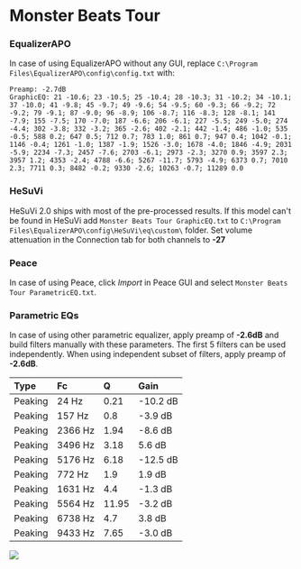 # Monster Beats Tour

### EqualizerAPO
In case of using EqualizerAPO without any GUI, replace `C:\Program Files\EqualizerAPO\config\config.txt`
with:
```
Preamp: -2.7dB
GraphicEQ: 21 -10.6; 23 -10.5; 25 -10.4; 28 -10.3; 31 -10.2; 34 -10.1; 37 -10.0; 41 -9.8; 45 -9.7; 49 -9.6; 54 -9.5; 60 -9.3; 66 -9.2; 72 -9.2; 79 -9.1; 87 -9.0; 96 -8.9; 106 -8.7; 116 -8.3; 128 -8.1; 141 -7.9; 155 -7.5; 170 -7.0; 187 -6.6; 206 -6.1; 227 -5.5; 249 -5.0; 274 -4.4; 302 -3.8; 332 -3.2; 365 -2.6; 402 -2.1; 442 -1.4; 486 -1.0; 535 -0.5; 588 0.2; 647 0.5; 712 0.7; 783 1.0; 861 0.7; 947 0.4; 1042 -0.1; 1146 -0.4; 1261 -1.0; 1387 -1.9; 1526 -3.0; 1678 -4.0; 1846 -4.9; 2031 -5.9; 2234 -7.3; 2457 -7.6; 2703 -6.1; 2973 -2.3; 3270 0.9; 3597 2.3; 3957 1.2; 4353 -2.4; 4788 -6.6; 5267 -11.7; 5793 -4.9; 6373 0.7; 7010 2.3; 7711 0.3; 8482 -0.2; 9330 -2.6; 10263 -0.7; 11289 0.0
```

### HeSuVi
HeSuVi 2.0 ships with most of the pre-processed results. If this model can't be found in HeSuVi add
`Monster Beats Tour GraphicEQ.txt` to `C:\Program Files\EqualizerAPO\config\HeSuVi\eq\custom\` folder.
Set volume attenuation in the Connection tab for both channels to **-27**

### Peace
In case of using Peace, click *Import* in Peace GUI and select `Monster Beats Tour ParametricEQ.txt`.

### Parametric EQs
In case of using other parametric equalizer, apply preamp of **-2.6dB** and build filters manually
with these parameters. The first 5 filters can be used independently.
When using independent subset of filters, apply preamp of **-2.6dB**.

| Type    | Fc      |     Q | Gain     |
|:--------|:--------|:------|:---------|
| Peaking | 24 Hz   |  0.21 | -10.2 dB |
| Peaking | 157 Hz  |  0.8  | -3.9 dB  |
| Peaking | 2366 Hz |  1.94 | -8.6 dB  |
| Peaking | 3496 Hz |  3.18 | 5.6 dB   |
| Peaking | 5176 Hz |  6.18 | -12.5 dB |
| Peaking | 772 Hz  |  1.9  | 1.9 dB   |
| Peaking | 1631 Hz |  4.4  | -1.3 dB  |
| Peaking | 5564 Hz | 11.95 | -3.2 dB  |
| Peaking | 6738 Hz |  4.7  | 3.8 dB   |
| Peaking | 9433 Hz |  7.65 | -3.0 dB  |

![](https://raw.githubusercontent.com/jaakkopasanen/AutoEq/master/results/innerfidelity/sbaf-serious/Monster%20Beats%20Tour/Monster%20Beats%20Tour.png)